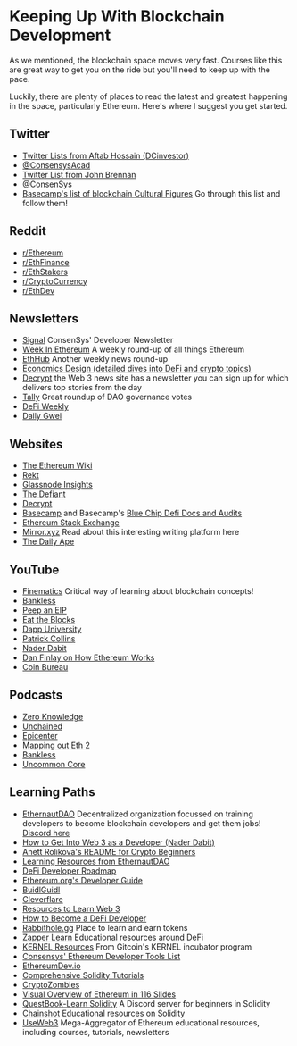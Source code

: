# Keeping Up With Blockchain Development

As we mentioned, the blockchain space moves very fast. Courses like this are great way to get you on the ride but you'll need to keep up with the pace.

Luckily, there are plenty of places to read the latest and greatest happening in the space, particularly Ethereum. Here's where I suggest you get started.

## Twitter

*   [Twitter Lists from Aftab Hossain (DCinvestor)](https://twitter.com/iamDCinvestor/lists)
*   [@ConsensysAcad](https://twitter.com/consensysacad)
*   [Twitter List from John Brennan](https://twitter.com/i/lists/1240026040619106306?s=20)
*   [@ConsenSys](https://twitter.com/consensys)
*   [Basecamp's list of blockchain Cultural Figures](https://www.notion.so/2438c01d787b4dfd8ba3352011f194ff?v=0e065bfd666b4bc4a27216301faf1de1&p=eb0a863295a24191a6eb78a026347381) Go through this list and follow them!

## Reddit

*   [r/Ethereum](https://www.reddit.com/r/ethereum)
*   [r/EthFinance](https://www.reddit.com/r/ethfinance)
*   [r/EthStakers](https://www.reddit.com/r/ethstakers)
*   [r/CryptoCurrency](https://www.reddit.com/r/CryptoCurrency/)
*   [r/EthDev](https://www.reddit.com/r/ethdev/)

## Newsletters

*   [Signal](https://share.hsforms.com/1HiFwsb55S5GUf-EOe0KP8Q2urwb?email=) ConsenSys' Developer Newsletter
*   [Week In Ethereum](https://weekinethereumnews.com/) A weekly round-up of all things Ethereum
*   [EthHub](https://ethhub.io/) Another weekly news round-up
*   [Economics Design (detailed dives into DeFi and crypto topics)](https://economicsdesign.substack.com/)
*   [Decrypt](https://decrypt.co/) the Web 3 news site has a newsletter you can sign up for which delivers top stories from the day
*   [Tally](https://newsletter.withtally.com/?no_cover=true) Great roundup of DAO governance votes
*   [DeFi Weekly](https://defiweekly.substack.com/)
*   [Daily Gwei](https://thedailygwei.substack.com/)

## Websites
- [The Ethereum Wiki](https://eth.wiki/)
- [Rekt](https://rekt.news/)
- [Glassnode Insights](https://insights.glassnode.com/)
- [The Defiant](https://thedefiant.io/)
- [Decrypt](https://decrypt.co)
- [Basecamp](https://www.notion.so/qtativ/Basecamp-55bd8855ed804a449985a0cec6540ae1) and Basecamp's [Blue Chip Defi Docs and Audits](https://www.notion.so/2438c01d787b4dfd8ba3352011f194ff?v=0e065bfd666b4bc4a27216301faf1de1&p=f0a08659cf81453996f3f1250d3cab53)
- [Ethereum Stack Exchange](https://ethereum.stackexchange.com/)
- [Mirror.xyz](https://consensys.net/blog/metamask/mirror-xyz-review-how-to-use-metamask-to-compete-in-the-write-race/) Read about this interesting writing platform here
- [The Daily Ape](http://thedailyape.com)


## YouTube
- [Finematics](https://finematics.com/) Critical way of learning about blockchain concepts!
- [Bankless](https://www.youtube.com/c/Bankless/videos)
- [Peep an EIP](https://www.youtube.com/watch?v=sc1x_du6UXk&list=PL4cwHXAawZxqu0PKKyMzG_3BJV_xZTi1F)
- [Eat the Blocks](https://www.youtube.com/channel/UCZM8XQjNOyG2ElPpEUtNasA)
- [Dapp University](https://www.youtube.com/channel/UCY0xL8V6NzzFcwzHCgB8orQ)
- [Patrick Collins](https://www.youtube.com/channel/UCn-3f8tw_E1jZvhuHatROwA)
- [Nader Dabit](https://www.youtube.com/user/boyindasouth)
- [Dan Finlay on How Ethereum Works](https://www.youtube.com/watch?v=-SMliFtoPn8&list=PLvf2RZCNC-UD2RLRs8jnIkhG8iXiKIH9w)
- [Coin Bureau](https://www.youtube.com/channel/UCqK_GSMbpiV8spgD3ZGloSw)

## Podcasts
- [Zero Knowledge](https://www.zeroknowledge.fm/)
- [Unchained](https://unchainedpodcast.com/)
- [Epicenter](https://epicenter.tv)
- [Mapping out Eth 2](https://www.coindesk.com/podcasts/mapping-out-eth-2-0/)
- [Bankless](https://open.spotify.com/show/41TNnXSv5ExcQSzEGLlGhy?si=5FwQQFY1QHyUlaLoN2k-lg)
- [Uncommon Core](https://uncommoncore.co/podcast/)

## Learning Paths
- [EthernautDAO](https://forum.ethernautdao.io/) Decentralized organization focussed on training developers to become blockchain developers and get them jobs! [Discord here](https://discord.gg/RQ5WYDxUF3)
- [How to Get Into Web 3 as a Developer (Nader Dabit)](https://dev.to/dabit3/how-to-get-into-ethereum-crypto-web3-as-a-developer-9l6)
- [Anett Rolikova's README for Crypto Beginners](https://github.com/anettrolikova/Crypto/blob/master/README.md)
- [Learning Resources from EthernautDAO](https://github.com/ethernautdao/resources)
- [DeFi Developer Roadmap](https://github.com/OffcierCia/DeFi-Developer-Road-Map)
- [Ethereum.org's Developer Guide](https://ethereum.org/en/developers/)
- [BuidlGuidl](https://buidlguidl.com/)
- [Cleverflare](https://cleverflare.com/#/)
- [Resources to Learn Web 3](https://twitter.com/wslyvh/status/1405493777347739654)
- [How to Become a DeFi Developer](https://defiweekly.substack.com/p/how-to-become-a-defi-developer)
- [Rabbithole.gg](https://rabbithole.gg) Place to learn and earn tokens
- [Zapper Learn](https://learn.zapper.fi/) Educational resources around DeFi
- [KERNEL Resources](https://kernel.community/en/resources/) From Gitcoin's KERNEL incubator program
- [Consensys' Ethereum Developer Tools List](https://github.com/ConsenSys/ethereum-developer-tools-list)
- [EthereumDev.io](https://ethereumdev.io/)
- [Comprehensive Solidity Tutorials](https://github.com/willitscale/learning-solidity)
- [CryptoZombies](https://cryptozombies.io/)
- [Visual Overview of Ethereum in 116 Slides](https://takenobu-hs.github.io/downloads/ethereum_evm_illustrated.pdf)
- [QuestBook-Learn Solidity](https://discord.gg/EwvRjGAS) A Discord server for beginners in Solidity
- [Chainshot](https://www.chainshot.com/) Educational resources on Solidity
- [UseWeb3](https://www.useweb3.xyz/) Mega-Aggregator of Ethereum educational resources, including courses, tutorials, newsletters
